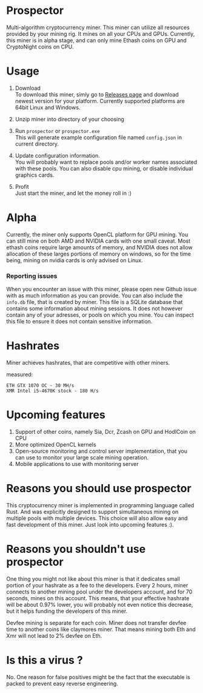 # Prospector
Multi-algorithm cryptocurrency miner. This miner can utilize all resources provided by your mining rig. It mines on all your CPUs and GPUs. Currently, this miner is in alpha stage, and can only mine Ethash coins on GPU and CryptoNight coins on CPU.



# Usage
1. Download  
To download this miner, simly go to [Releases page](https://github.com/semtexzv/Prospector/releases) and download newest version for your platform. Currently supported platforms are 64bit Linux and Windows.  

2. Unzip miner into directory of your choosing
3. Run `prospector` or `prospector.exe`  
This will generate example configuration file named `config.json` in current directory.

4. Update configuration information.  
You will probably want to replace pools and/or worker names associated with these pools. You can also disable cpu mining, or disable individual graphics cards.

5. Profit  
Just start the miner, and let the money roll in :)

# Alpha 
Currently, the miner only supports OpenCL platform for GPU mining. You can still mine on both AMD and NVIDIA cards with one small caveat. Most ethash coins require large amounts of memory, and NVIDIA does not allow allocation of these larges portions of memory on windows, so for the time being, mining on nvidia cards is only advised on Linux.

### Reporting issues
When you encounter an issue with this miner, please open new Github issue with as much information as you can provide. You can also include the `info.db` file, that is created by miner. This file is a SQLite database that contains some information about mining sessions. It does not however contain any of your adresses, or pools on which you mine. You can inspect this file to ensure it does not contain sensitive information.

# Hashrates
Miner achieves hashrates, that are competitive with other miners.

measured:

    ETH GTX 1070 OC - 30 MH/s
    XMR Intel i5-4670K stock - 180 H/s



# Upcoming features
1. Support of other coins, namely Sia, Dcr, Zcash on GPU and HodlCoin on CPU
2. More optimized OpenCL kernels 
3. Open-source monitoring and control server implementation, that you can use to monitor your large scale mining operation.
4. Mobile applications to use with monitoring server

# Reasons you should use prospector

This cryptocurrency miner is implemented in programming language called Rust. And was explicitly designed to support simultaneous mining on multiple pools with multiple devices. This choice will also allow easy and fast development of this miner. Just look into upcoming features :).

# Reasons you shouldn't use prospector

One thing you might not like about this miner is that it dedicates small portion of your hashrate as a fee to the developers. Every 2 hours, miner connects to another mining pool under the developers account, and for 70 seconds, mines on this account. This means, that your effective hashrate will be about 0.97% lower, you will probably not even notice this decrease, but it helps funding the developers of this miner.

Devfee mining is separate for each coin. Miner does not transfer devfee time to another coins like claymores miner. That means mining both Eth and Xmr will not lead to 2% devfee on Eth. 

# Is this a virus ?
No. One reason for false positives might be the fact that the executable is packed to prevent easy reverse engineering.

